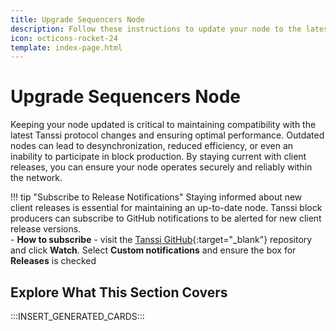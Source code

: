 ```yaml
---
title: Upgrade Sequencers Node
description: Follow these instructions to update your node to the latest version of the Tanssi client software you use to produce blocks on the Tanssi Appchain protocol.
icon: octicons-rocket-24
template: index-page.html
---
```


# Upgrade Sequencers Node

Keeping your node updated is critical to maintaining compatibility with the latest Tanssi protocol changes and ensuring optimal performance. Outdated nodes can lead to desynchronization, reduced efficiency, or even an inability to participate in block production. By staying current with client releases, you can ensure your node operates securely and reliably within the network.

!!! tip "Subscribe to Release Notifications" 
    Staying informed about new client releases is essential for maintaining an up-to-date node. Tanssi block producers can subscribe to GitHub notifications to be alerted for new client release versions.  
    - **How to subscribe** - visit the [Tanssi GitHub](https://github.com/moondance-labs/tanssi){:target="_blank"} repository and click **Watch**. Select **Custom notifications** and ensure the box for **Releases** is checked

## Explore What This Section Covers

:::INSERT_GENERATED_CARDS::: 
